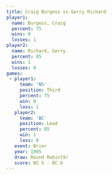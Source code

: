 ```yaml
---
title: Craig Burgess vs Gerry Richard
player1:              
  name: Burgess, Craig
  percent: 75         
  wins: 0             
  losses: 1           
player2:              
  name: Richard, Gerry
  percent: 85         
  wins: 1             
  losses: 0           
games:
 - player1:         
     team: 'NS'     
     position: Third
     percent: 75    
     win: 0         
     loss: 1        
   player2:        
     team: 'BC'    
     position: Lead
     percent: 85   
     win: 1        
     loss: 0       
   event: Brier        
   year: 1995          
   draw: Round Robin(9)
   score: NS 5 - BC 6  
---
```

